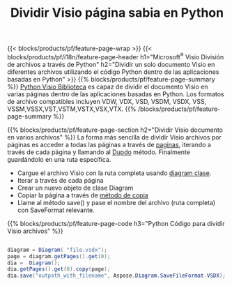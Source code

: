 ﻿---
title: Dividir Visio página sabia en Python
url: /es/python-java/splitter/
description: Python códigos fuente que explican cómo dividir Microsoft Visio archivos en varios archivos en Python aplicaciones
---
{{< blocks/products/pf/feature-page-wrap >}}
{{< blocks/products/pf/i18n/feature-page-header h1="Microsoft<sup>&reg;</sup> Visio División de archivos a través de Python" h2="Dividir un solo documento Visio en diferentes archivos utilizando el código Python dentro de las aplicaciones basadas en Python" >}}
{{% blocks/products/pf/feature-page-summary %}}
[Python Visio Biblioteca](/diagram/python-java/) es capaz de dividir el documento Visio en varias páginas dentro de las aplicaciones basadas en Python. Los formatos de archivo compatibles incluyen VDW, VDX, VSD, VSDM, VSDX, VSS, VSSM,VSSX,VST,VSTM,VSTX,VSX,VTX.
{{% /blocks/products/pf/feature-page-summary %}}

{{% blocks/products/pf/feature-page-section h2="Dividir Visio documento en varios archivos" %}}
La forma más sencilla de dividir Visio archivos por páginas es acceder a todas las páginas a través de [paginas](https://reference.aspose.com/diagram/python-java/asposediagram.api/diagram#Pages), iterando a través de cada página y llamando al [Dupdo](https://reference.aspose.com/diagram/python-java/asposediagram.api/page#copy(com.aspose.diagram.Page)) método. Finalmente guardándolo en una ruta específica. 

+ Cargue el archivo Visio con la ruta completa usando [diagram clase](https://reference.aspose.com/diagram/python-java/asposediagram.api/diagram).
+ Iterar a través de cada página
+ Crear un nuevo objeto de clase Diagram
+ Copiar la página a través de [método de copia](https://reference.aspose.com/diagram/python-java/asposediagram.api/page#copy(com.aspose.diagram.Page))
+ Llame al método save() y pase el nombre del archivo (ruta completa) con SaveFormat relevante.

{{% blocks/products/pf/feature-page-code h3="Python Código para dividir Visio archivos" %}}

```cs

diagram = Diagram( "file.vsdx");
page = diagram.getPages().get(0);
dia =  Diagram();
dia.getPages().get(0).copy(page);
dia.save("outpath_with_filename", Aspose.Diagram.SaveFileFormat.VSDX);  


```
